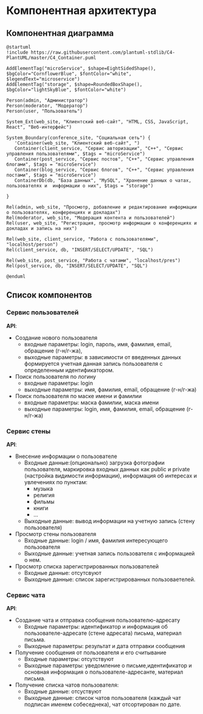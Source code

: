 # Компонентная архитектура
<!-- Состав и взаимосвязи компонентов системы между собой и внешними системами с указанием протоколов, ключевые технологии, используемые для реализации компонентов.
Диаграмма контейнеров C4 и текстовое описание. 
-->
## Компонентная диаграмма

```plantuml
@startuml
!include https://raw.githubusercontent.com/plantuml-stdlib/C4-PlantUML/master/C4_Container.puml

AddElementTag("microService", $shape=EightSidedShape(), $bgColor="CornflowerBlue", $fontColor="white", $legendText="microservice")
AddElementTag("storage", $shape=RoundedBoxShape(), $bgColor="lightSkyBlue", $fontColor="white")

Person(admin, "Администратор")
Person(moderator, "Модератор")
Person(user, "Пользователь")

System_Ext(web_site, "Клиентский веб-сайт", "HTML, CSS, JavaScript, React", "Веб-интерфейс")

System_Boundary(conference_site, "Социальная сеть") {
   'Container(web_site, "Клиентский веб-сайт", ")
   Container(client_service, "Сервис авторизации", "C++", "Сервис управления пользователями", $tags = "microService")    
   Container(post_service, "Сервис постов", "C++", "Сервис управления блогами", $tags = "microService") 
   Container(blog_service, "Сервис блогов", "C++", "Сервис управления постами", $tags = "microService")  
   ContainerDb(db, "База данных", "MySQL", "Хранение данных о чатах, пользователях и  информации о них", $tags = "storage")
   
}

Rel(admin, web_site, "Просмотр, добавление и редактирование информации о пользователях, конференциях и докладах")
Rel(moderator, web_site, "Модерация контента и пользователей")
Rel(user, web_site, "Регистрация, просмотр информации о конференциях и докладах и запись на них")

Rel(web_site, client_service, "Работа с пользователями", "localhost/person")
Rel(client_service, db, "INSERT/SELECT/UPDATE", "SQL")

Rel(web_site, post_service, "Работа с чатами", "localhost/pres")
Rel(post_service, db, "INSERT/SELECT/UPDATE", "SQL")

@enduml
```
## Список компонентов  

### Сервис пользователей
**API**:
-	Создание нового пользователя
      - входные параметры: login, пароль, имя, фамилия, email, обращение (г-н/г-жа),
      - выходные параметры: в зависимости от введенных данных формируется учетная данная запись пользователя с определенным идентификатором.
-	Поиск пользователя по логину
     - входные параметры:  login
     - выходные параметры: имя, фамилия, email, обращение (г-н/г-жа)
-	Поиск пользователя по маске имени и фамилии
     - входные параметры: маска фамилии, маска имени
     - выходные параметры: login, имя, фамилия, email, обращение (г-н/г-жа)

### Сервис стены
**API**:
- Внесение информации о пользователе
  - Входные данные:(опционально) загрузка фотографии пользователя, маркировка входных данных как public и private (настройка видимости информации), информация об интересах и увлечениях по пунктам:
      - музыка
      - религия
      - фильмы
      - книги
      -  ...
  - Выходные данные: вывод информации на учетную запись (стену пользователя)
- Просмотр стены пользователя
  - Входные данные: login / имя, фамилия интересующего пользователя
  - Выходные данные: учетная запись пользователя с информацией о нем.
- Просмотр списка зарегистрированных пользователей
  - Входные данные: отсутсвуют
  - Выходные данные: список зарегистрированных пользоваетелей.

### Сервис чата
**API**:
- Создание чата и отправка сообщения пользователю-адресату
  - Входные параметры: идентификатор и информация об пользователе-адресате (стене адресата) письма,  материал письма.
  - Выходные параметры: результат и дата отправки сообщения
- Получение сообщения от пользователя и его считывание
  - Входные параметры: отсутствуют
  - Выходные параметры: уведомление о письме,идентификатор и основная информация о пользователе-адресанте, материал письма.
- Получение списка чатов пользователя:
  - Входные данные: отсуствуют
  - Выходные данные: список чатов пользователя (каждый чат подписан именем собеседнека), чат отсортирован по дате.
